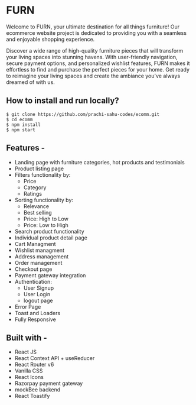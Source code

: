 # FURN
Welcome to FURN, your ultimate destination for all things furniture! Our ecommerce website project is dedicated to providing you with a seamless and enjoyable shopping experience. 

Discover a wide range of high-quality furniture pieces that will transform your living spaces into stunning havens. With user-friendly navigation, secure payment options, and personalized wishlist features, FURN makes it effortless to find and purchase the perfect pieces for your home. Get ready to reimagine your living spaces and create the ambiance you've always dreamed of with us.

## How to install and run locally?

```
$ git clone https://github.com/prachi-sahu-codes/ecomm.git
$ cd ecomm
$ npm install
$ npm start
```

## Features -

- Landing page with furniture categories, hot products and testimonials
- Product listing page
- Filters functionality by:
  - Price
  - Category
  - Ratings
- Sorting functionality by:
  - Relevance
  - Best selling
  - Price: High to Low
  - Price: Low to High
- Search product functionality
- Individual product detail page
- Cart Managment
- Wishlist managment
- Address management
- Order management
- Checkout page
- Payment gateway integration
- Authentication:
  - User Signup
  - User Login
  - logout page
- Error Page
- Toast and Loaders
- Fully Responsive

## Built with -

- React JS
- React Context API + useReducer
- React Router v6
- Vanilla CSS
- React Icons
- Razorpay payment gateway
- mockBee backend
- React Toastify
